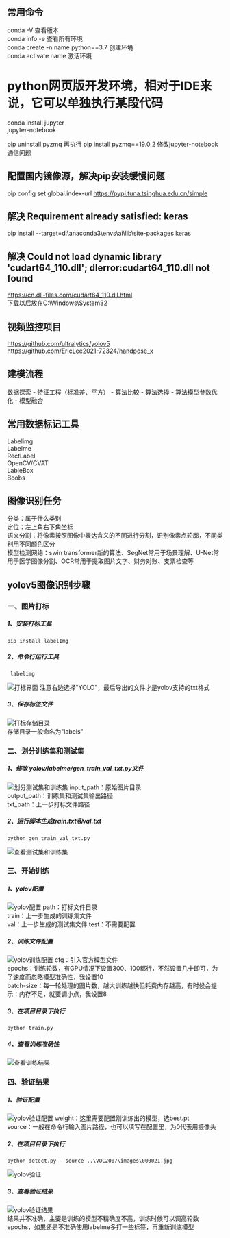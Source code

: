 ## 常用命令
conda -V  查看版本  
conda info -e  查看所有环境  
conda create -n name python==3.7  创建环境  
conda activate name 激活环境  

# python网页版开发环境，相对于IDE来说，它可以单独执行某段代码
conda install jupyter  
jupyter-notebook  

pip uninstall pyzmq 再执行 pip install pyzmq==19.0.2 修改jupyter-notebook通信问题

## 配置国内镜像源，解决pip安装缓慢问题
pip config set global.index-url https://pypi.tuna.tsinghua.edu.cn/simple

## 解决 Requirement already satisfied: keras
pip install --target=d:\anaconda3\envs\ai\lib\site-packages keras

## 解决 Could not load dynamic library 'cudart64_110.dll'; dlerror:cudart64_110.dll not found
https://cn.dll-files.com/cudart64_110.dll.html  
下载以后放在C:\Windows\System32

## 视频监控项目
https://github.com/ultralytics/yolov5  
https://github.com/EricLee2021-72324/handpose_x

## 建模流程
数据探索 - 特征工程（标准差、平方） - 算法比较 - 算法选择 - 算法模型参数优化 - 模型融合

## 常用数据标记工具
Labelimg  
Labelme  
RectLabel  
OpenCV/CVAT  
LableBox  
Boobs

## 图像识别任务
分类：属于什么类别  
定位：左上角右下角坐标  
语义分割：将像素按照图像中表达含义的不同进行分割，识别像素点轮廓，不同类别用不同颜色区分  
模型检测网络：swin transformer新的算法、SegNet常用于场景理解、U-Net常用于医学图像分割、OCR常用于提取图片文字、财务对账、支票检查等


## yolov5图像识别步骤

### 一、图片打标 
##### 1、安装打标工具  
``` pip install labelImg ```  
##### 2、命令行运行工具  
```  labelimg ```  

![打标界面](https://raw.githubusercontent.com/hwfy/ai/master/yolov/labelme/apply.png)
注意右边选择"YOLO"，最后导出的文件才是yolov支持的txt格式  

##### 3、保存标签文件  
![打标存储目录](https://raw.githubusercontent.com/hwfy/ai/master/yolov/labelme/save_dir.png)  
存储目录一般命名为"labels"  

### 二、划分训练集和测试集
##### 1、修改 yolov/labelme/gen_train_val_txt.py文件
![划分测试集和训练集](https://raw.githubusercontent.com/hwfy/ai/master/yolov/labelme/cfg_train_val.png) 
input_path：原始图片目录  
output_path：训练集和测试集输出路径  
txt_path：上一步打标文件路径  

##### 2、运行脚本生成train.txt和val.txt  
```python gen_train_val_txt.py```  

![查看测试集和训练集](https://raw.githubusercontent.com/hwfy/ai/master/yolov/labelme/gen_train_val.png)

### 三、开始训练
##### 1、yolov配置
![yolov配置](https://raw.githubusercontent.com/hwfy/ai/master/yolov/labelme/cfg_yolov.png)
path：打标文件目录  
train：上一步生成的训练集文件  
val：上一步生成的测试集文件
test：不需要配置

##### 2、训练文件配置
![yolov训练配置](https://raw.githubusercontent.com/hwfy/ai/master/yolov/labelme/cfg_yolov_train.png)
cfg：引入官方模型文件  
epochs：训练轮数，有GPU情况下设置300、100都行，不然设置几十即可，为了速度而忽略模型准确性，我设置10  
batch-size：每一轮处理的图片数，越大训练越快但耗费内存越高，有时候会提示：内存不足，就要调小点，我设置8  

##### 3、在项目目录下执行  
```python train.py```  

##### 4、查看训练准确性  
![查看训练结果](https://raw.githubusercontent.com/hwfy/ai/master/yolov/labelme/train_result.png)  

### 四、验证结果
##### 1、验证配置
![yolov验证配置](https://raw.githubusercontent.com/hwfy/ai/master/yolov/labelme/cfg_yolov_detect.png)
weight：这里需要配置刚训练出的模型，选best.pt  
source：一般在命令行输入图片路径，也可以填写在配置里，为0代表用摄像头  

##### 2、在项目目录下执行  
```python detect.py --source ..\VOC2007\images\000021.jpg```  

![yolov验证](https://raw.githubusercontent.com/hwfy/ai/master/yolov/labelme/run_detect.png)

##### 3、查看验证结果  
![yolov验证结果](https://raw.githubusercontent.com/hwfy/ai/master/yolov/labelme/show_detect.png)  
结果并不准确，主要是训练的模型不精确度不高，训练时候可以调高轮数epochs，如果还是不准确使用labelme多打一些标签，再重新训练模型 

